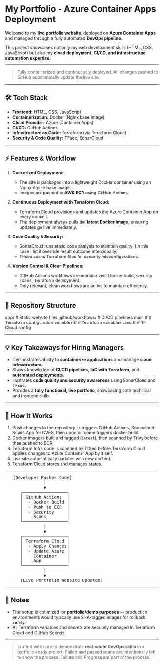 # My Portfolio - Azure Container Apps Deployment

Welcome to my **live portfolio website**, deployed on **Azure Container Apps** and managed through a fully automated **DevOps pipeline**.  

This project showcases not only my web development skills (HTML, CSS, JavaScript) but also my **cloud deployment, CI/CD, and infrastructure automation expertise**.

---

> Fully containerized and continuously deployed. All changes pushed to GitHub automatically update the live site.

---

## 🛠 Tech Stack

- **Frontend:** HTML, CSS, JavaScript  
- **Containerization:** Docker (Nginx base image)  
- **Cloud Provider:** Azure (Container Apps)  
- **CI/CD:** GitHub Actions  
- **Infrastructure as Code:** Terraform (via Terraform Cloud)  
- **Security & Code Quality:** TFsec, SonarCloud

---

## ⚡ Features & Workflow

1. **Dockerized Deployment:**  
   - The site is packaged into a lightweight Docker container using an Nginx Alpine base image.
   - Images are pushed to **AWS ECR** using GitHub Actions.  

2. **Continuous Deployment with Terraform Cloud:**  
   - Terraform Cloud provisions and updates the Azure Container App on every commit.  
   - The deployment always pulls the **latest Docker image**, ensuring updates go live immediately.  

3. **Code Quality & Security:**  
   - SonarCloud runs static code analysis to maintain quality.  (In this case i let it override result outcome intentionally)
   - TFsec scans Terraform files for security misconfigurations.  

4. **Version Control & Clean Pipelines:**  
   - GitHub Actions workflows are modularized: Docker build, security scans, Terraform deployment.  
   - Only relevant, clean workflows are active to maintain efficiency.  

---

## 📂 Repository Structure

app/ # Static website files
.github/workflows/ # CI/CD pipelines
main.tf # Terraform configuration
variables.tf # Terraform variables
cred.tf # TF Cloud config

---

## 💡 Key Takeaways for Hiring Managers

- Demonstrates ability to **containerize applications** and manage **cloud infrastructure**.
- Shows knowledge of **CI/CD pipelines**, **IaC with Terraform**, and **automated deployments**.
- Illustrates **code quality and security awareness** using SonarCloud and TFsec.
- Provides a **fully functional, live portfolio**, showcasing both technical and frontend skills.

---

## 🔧 How It Works

1. Push changes to the repository → triggers GitHub Actions, Sonarcloud Scans App for CVES, then upon outcome triggers docker build.  
2. Docker image is built and tagged (`latest`), then scanned by Trivy before then pushed to ECR.  
3. Terraform Infra code is scanned by TfSec before Terraform Cloud applies changes to Azure Container App by it self.  
4. Live site automatically updates with new content.  
5. Terraform Cloud stores and manages states.

---

<pre>
   [Developer Pushes Code]
               │
               ▼
      ┌─────────────────┐
      │ GitHub Actions  │
      │  - Docker Build │
      │  - Push to ECR  │
      │  - Security     │
      │    Scans        │
      └─────────────────┘
               │
               ▼
      ┌─────────────────┐
      │ Terraform Cloud │
      │  - Apply Changes│
      │  - Update Azure │
      │    Container    │
      │    App          │
      └─────────────────┘
               │
               ▼
      [Live Portfolio Website Updated]
</pre>

---

## 📌 Notes

- This setup is optimized for **portfolio/demo purposes** — production environments would typically use SHA-tagged images for rollback safety.  
- All Terraform variables and secrets are securely managed in Terraform Cloud and GitHub Secrets.  

---

> Crafted with care to demonstrate **real-world DevOps skills** in a portfolio-ready project.
> Failed and passed scans are intentionally left to show the process.
> Failure and Progress are part of the process.
